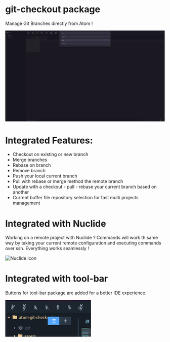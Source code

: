 # git-checkout package

Manage Git Branches directly from Atom !

![A screenshot of your package](https://github.com/alanzanattadev/atom-git-checkout/blob/master/git-checkout-screenshot.png?raw=true)

# Integrated Features:
  - Checkout on existing or new branch
  - Merge branches
  - Rebase on branch
  - Remove branch
  - Push your local current branch
  - Pull with rebase or merge method the remote branch
  - Update with a checkout - pull - rebase your current branch based on another
  - Current buffer file repository selection for fast multi projects management

# Integrated with Nuclide

Working on a remote project with Nuclide ? Commands will work th same way by
taking your current remote configuration and executing commands over ssh. Everything
works seamlessly !

![Nuclide icon](http://nuclide.io/static/logo.png)

# Integrated with tool-bar

Buttons for tool-bar package are added for a better IDE experience.

![A screenshot of your package](https://github.com/alanzanattadev/atom-git-checkout/blob/master/tool-bar-screenshot.png?raw=true)
